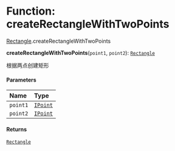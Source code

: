 # Function: createRectangleWithTwoPoints

[Rectangle](/en/auto-docs/utils/modules/Rectangle.md).createRectangleWithTwoPoints

**createRectangleWithTwoPoints**(`point1`, `point2`): [`Rectangle`](/en/auto-docs/utils/classes/Rectangle-1.md)

根据两点创建矩形

#### Parameters

| Name | Type |
| :------ | :------ |
| `point1` | [`IPoint`](/en/auto-docs/utils/interfaces/IPoint.md) |
| `point2` | [`IPoint`](/en/auto-docs/utils/interfaces/IPoint.md) |

#### Returns

[`Rectangle`](/en/auto-docs/utils/classes/Rectangle-1.md)
